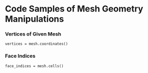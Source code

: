 # Code Samples of Mesh Geometry Manipulations 

### Vertices of Given Mesh
```vertices = mesh.coordinates()```

### Face Indices 
```face_indices = mesh.cells()```
